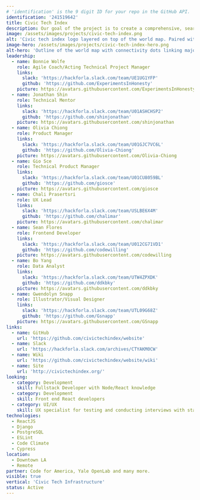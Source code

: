 ```yaml
---
# 'identification' is the 9 digit ID for your repo in the GitHub API.
identification: '241519642'
title: Civic Tech Index
description: Our goal of the project is to create a comprehensive, searchable index of all civic tech open source software projects around the world. We have created the framework and an interest list. We are currently working on building out the website and other marketing tools that demonstrate the power of the index.
image: /assets/images/projects/civic-tech-index.png
alt: 'Civic tech index logo layered on top of the world map. Paired with a globe icon and a magnifying glass.'
image-hero: /assets/images/projects/civic-tech-index-hero.png
alt-hero: 'Outline of the world map with connectivity dots linking major cities on each continent.'
leadership:
  - name: Bonnie Wolfe
    role: Agile Coach/Acting Technical Project Manager
    links:
      slack: 'https://hackforla.slack.com/team/UE1UG1YFP'
      github: 'https://github.com/ExperimentsInHonesty'
    picture: https://avatars.githubusercontent.com/ExperimentsInHonesty
  - name: Jonathan Shin
    role: Technical Mentor
    links:
      slack: 'https://hackforla.slack.com/team/U01ASHCHSP2'
      github: 'https://github.com/shinjonathan'
    picture: https://avatars.githubusercontent.com/shinjonathan
  - name: Olivia Chiong
    role: Product Manager
    links:
      slack: 'https://hackforla.slack.com/team/U01GJC7VC6L'
      github: 'https://github.com/Olivia-Chiong'
    picture: https://avatars.githubusercontent.com/Olivia-Chiong
  - name: Gio Sce
    role: Technical Product Manager
    links:
      slack: 'https://hackforla.slack.com/team/U01CU8059BL'
      github: 'https://github.com/giosce'
    picture: https://avatars.githubusercontent.com/giosce
  - name: Chali Prasertsri
    role: UX Lead
    links:
      slack: 'https://hackforla.slack.com/team/USLBE6X4M'
      github: 'https://github.com/chalimar'
    picture: https://avatars.githubusercontent.com/chalimar
  - name: Sean Flores
    role: Frontend Developer
    links:
      slack: 'https://hackforla.slack.com/team/U012CG71VD1'
      github: 'https://github.com/codewilling'
    picture: https://avatars.githubusercontent.com/codewilling
  - name: Bo Yang
    role: Data Analyst
    links:
      slack: 'https://hackforla.slack.com/team/UTW4ZPXDK'
      github: 'https://github.com/ddkbky'
    picture: https://avatars.githubusercontent.com/ddkbky
  - name: Gwendolyn Snapp
    role: Illustrator/Visual Designer
    links:
      slack: 'https://hackforla.slack.com/team/UTL09G68Z'
      github: 'https://github.com/Gsnapp'
    picture: https://avatars.githubusercontent.com/GSnapp
links:
  - name: GitHub
    url: 'https://github.com/civictechindex/website'
  - name: Slack
    url: 'https://hackforla.slack.com/archives/CTYAKM0CW'
  - name: Wiki
    url: 'https://github.com/civictechindex/website/wiki'
  - name: Site
    url: 'http://civictechindex.org/'
looking:
  - category: Development
    skill: Fullstack Developer with Node/React knowledge
  - category: Development
    skill: Front end React developers
  - category: UI/UX
    skill: UX specialist for testing and conducting interviews with stakeholders
technologies:
  - ReactJS
  - Django
  - PostgreSQL
  - ESLint
  - Code Climate
  - Cypress
location:
  - Downtown LA
  - Remote
partner: Code for America, Yale OpenLab and many more.
visible: true
vertical: 'Civic Tech Infrastructure'
status: Active
---
```

